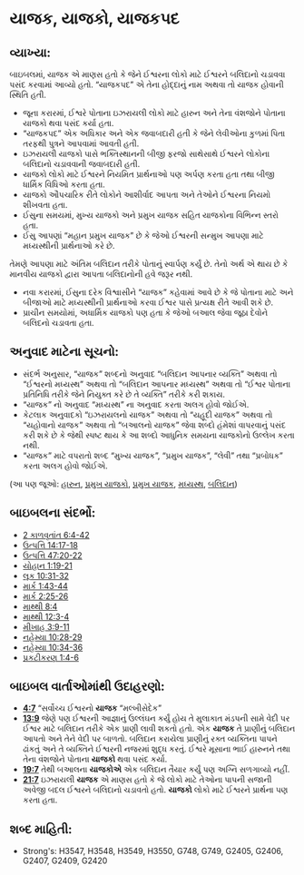 # યાજક, યાજકો, યાજકપદ 

## વ્યાખ્યા: 

બાઇબલમાં, યાજક એ માણસ હતો કે જેને ઈશ્વરના લોકો માટે ઈશ્વરને બલિદાનો ચડાવવા પસંદ કરવામાં આવ્યો હતો.
“યાજકપદ” એ તેના હોદ્દાનું નામ અથવા તો યાજક હોવાની સ્થિતિ હતી.

* જૂના કરારમાં, ઈશ્વરે પોતાના ઇઝરાયલી લોકો માટે હારુન અને તેના વંશજોને પોતાના યાજકો થવા પસંદ કર્યા હતા.
* “યાજકપદ” એક અધિકાર અને એક જવાબદારી હતી કે જેને લેવીઓના કુળમાં પિતા તરફથી પુત્રને આપવામાં આવતી હતી.
* ઇઝરાયલી યાજકો પાસે ભક્તિસ્થાનની બીજી ફરજો સાથેસાથે ઈશ્વરને લોકોના બલિદાનો ચડાવવાની જવાબદારી હતી.
* યાજકો લોકો માટે ઈશ્વરને નિયમિત પ્રાર્થનાઓ પણ અર્પણ કરતા હતા તથા બીજી ધાર્મિક વિધિઓ કરતા હતા.
* યાજકો ઔપચારિક રીતે લોકોને આશીર્વાદ આપતા અને તેઓને ઈશ્વરના નિયમો શીખવતા હતા.
* ઈસુના સમયમાં, મુખ્ય યાજકો અને પ્રમુખ યાજક સહિત યાજકોના વિભિન્ન સ્તરો હતા.
* ઈસુ આપણાં “મહાન પ્રમુખ યાજક” છે કે જેઓ ઈશ્વરની સન્મુખ આપણા માટે મધ્યસ્થીની પ્રાર્થનાઓ કરે છે.

તેમણે આપણા માટે અંતિમ બલિદાન તરીકે પોતાનું સ્વાર્પણ કર્યું છે.
તેનો અર્થ એ થાય છે કે માનવીય યાજકો દ્વારા આપતા બલિદાનોની હવે જરૂર નથી.

* નવા કરારમાં, ઈસુના દરેક વિશ્વાસીને “યાજક” કહેવામાં આવે છે કે જે પોતાના માટે અને બીજાઓ માટે મધ્યસ્થીની પ્રાર્થનાઓ કરવા ઈશ્વર પાસે પ્રત્યક્ષ રીતે આવી શકે છે.
* પ્રાચીન સમયોમાં, અધાર્મિક યાજકો પણ હતા કે જેઓ બઆલ જેવા જૂઠા દેવોને બલિદનો ચડાવતા હતા.

## અનુવાદ માટેના સૂચનો: 

* સંદર્ભ અનુસાર, “યાજક” શબ્દનો અનુવાદ “બલિદાન આપનાર વ્યક્તિ” અથવા તો “ઈશ્વરનો મધ્યસ્થ” અથવા તો “બલિદાન આપનાર મધ્યસ્થ” અથવા તો “ઈશ્વર પોતાના પ્રતિનિધિ તરીકે જેને નિયુક્ત કરે છે તે વ્યક્તિ” તરીકે કરી શકાય.
* “યાજક” નો અનુવાદ “મધ્યસ્થ” ના અનુવાદ કરતા અલગ હોવો જોઈએ.
* કેટલાક અનુવાદકો “ઇઝરાયલનો યાજક” અથવા તો “યહૂદી યાજક” અથવા તો “યહોવાનો યાજક” અથવા તો “બઆલનો યાજક” જેવા શબ્દો હંમેશાં વાપરવાનું પસંદ કરી શકે છે કે જેથી સ્પષ્ટ થાય કે આ શબ્દો આધુનિક સમયના યાજકોનો ઉલ્લેખ કરતા નથી.
* “યાજક” માટે વપરાતો શબ્દ “મુખ્ય યાજક”, “પ્રમુખ યાજક”, “લેવી” તથા “પ્રબોધક” કરતા અલગ હોવો જોઈએ.

(આ પણ જૂઓ: [હારુન](../names/aaron.md), [પ્રમુખ યાજકો](../other/chiefpriests.md), [પ્રમુખ યાજક](../kt/highpriest.md), [મધ્યસ્થ](../other/mediator.md), [બલિદાન](../other/sacrifice.md))

## બાઇબલના સંદર્ભો: 

* [2 કાળવૃતાંત 6:4-42](rc://gu/tn/help/2ch/06/40)
* [ઉત્પત્તિ 14:17-18](rc://gu/tn/help/gen/14/17)
* [ઉત્પત્તિ 47:20-22](rc://gu/tn/help/gen/47/20)
* [યોહાન 1:19-21](rc://gu/tn/help/jhn/01/19)
* [લૂક 10:31-32](rc://gu/tn/help/luk/10/31)
* [માર્ક 1:43-44](rc://gu/tn/help/mrk/01/43)
* [માર્ક 2:25-26](rc://gu/tn/help/mrk/02/25)
* [માથ્થી 8:4](rc://gu/tn/help/mat/08/04)
* [માથ્થી 12:3-4](rc://gu/tn/help/mat/12/03)
* [મીખાહ 3:9-11](rc://gu/tn/help/mic/03/09)
* [નહેમ્યા 10:28-29](rc://gu/tn/help/neh/10/28)
* [નહેમ્યા 10:34-36](rc://gu/tn/help/neh/10/34)
* [પ્રકટીકરણ 1:4-6](rc://gu/tn/help/rev/01/04)

## બાઇબલ વાર્તાઓમાંથી ઉદાહરણો: 

* __[4:7](rc://gu/tn/help/obs/04/07)__ “સર્વોચ્ચ ઈશ્વરનો __યાજક__ “મલ્ખીસેદેક”
* __[13:9](rc://gu/tn/help/obs/13/09)__ જેણે પણ ઈશ્વરની આજ્ઞાનું ઉલ્લંઘન કર્યું હોય તે મુલાકાત મંડપની સામે વેદી પર ઈશ્વર માટે બલિદાન તરીકે એક પ્રાણી લાવી શકતો હતો. એક __યાજક__ તે પ્રાણીનું બલિદાન આપતો અને તેને વેદી પર બાળતો. બલિદાન કરાયેલા પ્રાણીનું રક્ત વ્યક્તિના પાપને ઢાંકતું અને તે વ્યક્તિને ઈશ્વરની નજરમાં શુદ્ધ કરતું. ઈશ્વરે મૂસાના ભાઈ હારુનને તથા તેના વંશજોને પોતાના __યાજકો__ થવા પસંદ કર્યા.
* __[19:7](rc://gu/tn/help/obs/19/07)__ તેથી બઆલના __યાજકોએ__ એક બલિદાન તૈયાર કર્યું પણ અગ્નિ સળગાવ્યો નહીં.
* __[21:7](rc://gu/tn/help/obs/21/07)__ ઇઝરાયલી __યાજક__ એ માણસ હતો કે જે લોકો માટે તેઓના પાપની સજાની અવેજી બદલ ઈશ્વરને બલિદાનો ચડાવતો હતો. __યાજકો__ લોકો માટે ઈશ્વરને પ્રાર્થના પણ કરતા હતા.

## શબ્દ માહિતી: 

* Strong's: H3547, H3548, H3549, H3550, G748, G749, G2405, G2406, G2407, G2409, G2420
